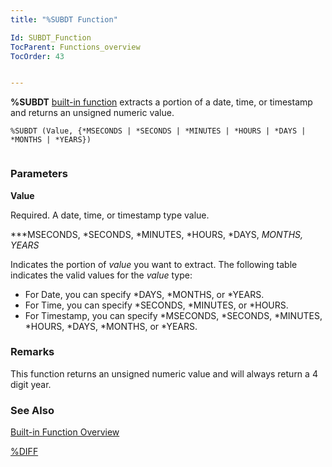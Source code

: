 ```yaml
---
title: "%SUBDT Function"

Id: SUBDT_Function
TocParent: Functions_overview
TocOrder: 43


---
```


<span style="FONT-WEIGHT: bold">%SUBDT</span> [built-in function](Functions_overview.html) extracts a portion of a date, time, or timestamp and returns an unsigned numeric value. 

```
%SUBDT (Value, {*MSECONDS | *SECONDS | *MINUTES | *HOURS | *DAYS | *MONTHS | *YEARS}) 
        
```

### Parameters

**Value** 

Required. A date, time, or timestamp type value.


***MSECONDS, *SECONDS, *MINUTES, *HOURS, *DAYS, *MONTHS, *YEARS** 

Indicates the portion of *value* you want to extract. The following table indicates the valid values for the *value* type: 

- For Date, you can specify *DAYS, *MONTHS, or *YEARS.
- For Time, you can specify *SECONDS, *MINUTES, or *HOURS.
- For Timestamp, you can specify *MSECONDS, *SECONDS, *MINUTES, *HOURS, *DAYS, *MONTHS, or *YEARS.


### Remarks
This function returns an unsigned numeric value and will always return a 4 digit year. 

### See Also
[Built-in Function Overview](Functions_overview.html)

[%DIFF](DIFF_Function.html) 
